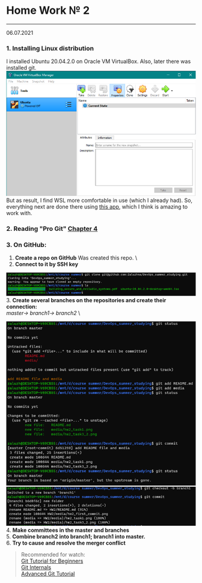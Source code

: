 # Home Work № 2
---
06.07.2021
### 1. Installing Linux distribution
I installed Ubuntu 20.04.2.0 on Oracle VM VirtualBox. Also, later there was installed git. \
![VB](./media/hw2_task1.png)\
But as result, I find WSL more comfortable in use (which I already had). So, everything next are done there using [this app](https://www.microsoft.com/store/productId/9N0DX20HK701), which I think is amazing to work with.
### 2. Reading "Pro Git" [Chapter 4](https://git-scm.com/book/en/v2)
### 3. On GitHub:
1. **Create a repo on GitHub**
Was created this repo. \
2. **Connect to it by SSH key**

![connecting by ssh key](./media/hw2_task3_2.png) \
3. **Create several branches on the repositories and create their connection:** \
_master-> branch1-> branch2_ \

![VB](./media/hw2_first_commit.png)\
![VB](./media/hw2_task3_4.png)\
4. **Make committees in the master and branches** \
5. **Combine branch2 into branch1; branch1 into master.** \
6. **Try to cause and resolve the merger conflict**

> Recommended for watch: \
[Git Tutorial for Beginners](https://www.youtube.com/watch?v=DVRQoVRzMIY)\
[Git Internals](https://www.youtube.com/watch?v=P6jD966jzlk)\
[Advanced Git Tutorial](https://www.youtube.com/watch?v=0SJCYPsef54)

